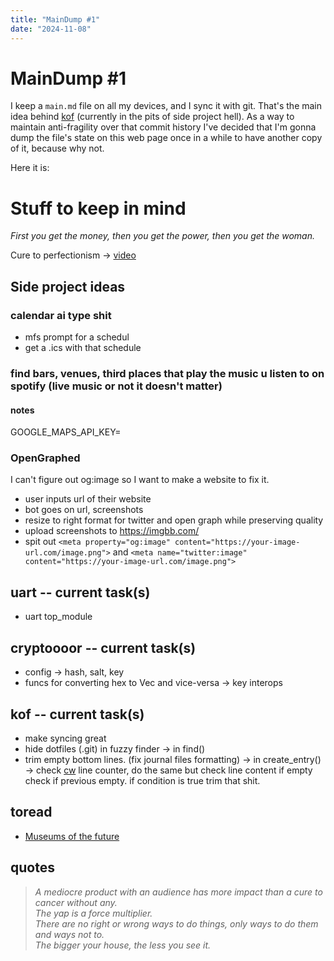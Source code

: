 ```yaml
---
title: "MainDump #1"
date: "2024-11-08"
---
```


# MainDump #1

I keep a `main.md` file on all my devices, and I sync it with git. That's the main idea behind [kof](https://github.com/pindjouf/kof) (currently in the pits of side project hell). As a way to maintain anti-fragility over that commit history I've decided that I'm gonna dump the file's state on this web page once in a while to have another copy of it, because why not.

Here it is:

# Stuff to keep in mind

*First you get the money, then you get the power, then you get the woman.*

Cure to perfectionism -> [video](https://youtu.be/nMViEZzAIxc?si=wSd6PC8CNAzFkhk9)

## Side project ideas

### calendar ai type shit

- mfs prompt for a schedul
- get a .ics with that schedule

### find bars, venues, third places that play the music u listen to on spotify (live music or not it doesn't matter)

#### notes

GOOGLE_MAPS_API_KEY=

### OpenGraphed

I can't figure out og:image so I want to make a website to fix it.

- user inputs url of their website
- bot goes on url, screenshots
- resize to right format for twitter and open graph while preserving quality
- upload screenshots to https://imgbb.com/
- spit out `<meta property="og:image" content="https://your-image-url.com/image.png">` and `<meta name="twitter:image" content="https://your-image-url.com/image.png">`

## uart -- current task(s)

- uart top_module

## cryptoooor -- current task(s)

- config -> hash, salt, key
- funcs for converting hex to Vec<u8> and vice-versa -> key interops

## kof -- current task(s)

- make syncing great
- hide dotfiles (.git) in fuzzy finder -> in find()
- trim empty bottom lines. (fix journal files formatting) -> in create_entry() -> check [cw](https://github.com/pindjouf/perso_rustlings/tree/master/1.cw) line counter, do the same but check line content if empty check if previous empty. if condition is true trim that shit.

## toread

- [Museums of the future](https://vitalik.eth.limo/general/2024/08/03/museumfuture.html)

## quotes

> *A mediocre product with an audience has more impact than a cure to cancer without any.*  
> *The yap is a force multiplier.*  
> *There are no right or wrong ways to do things, only ways to do them and ways not to.*  
> *The bigger your house, the less you see it.*  
